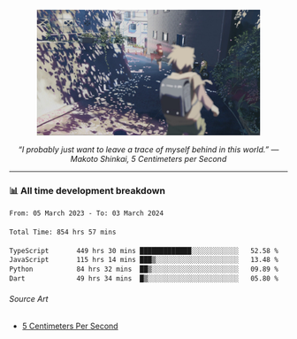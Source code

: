 <p align="center"><img src="asset/header.jpg" width="80%"/></p>
<p align="center"><i>“I probably just want to leave a trace of myself behind in this world.” ― Makoto Shinkai, 5 Centimeters per Second</i></p>

---
<!--
<details>
  <summary>📃 My Resume</summary>

### Education

- 📖 **Computer Science**\
📆 10/2021 - present\
📍 **Thang Long University** - Hoang Mai, Hanoi, Vietnam

### Experience

<img align="right" src="https://img.shields.io/badge/Figma-F24E1E?style=flat&logo=figma&logoColor=white"/>
<img align="right" src="https://img.shields.io/badge/node.js-6DA55F?style=flat&logo=node.js&logoColor=white"/>
<img align="right" src="https://img.shields.io/badge/Next.js-black?style=flat&logo=next.js&logoColor=white"/>
<img align="right" src="https://img.shields.io/badge/TypeScript-007ACC?style=flat&logo=typescript&logoColor=white"/>


- 👨‍💻 **Frontend Web Intern**\
📆 07/2023 - present\
📍 **MQ ICT Solutions** - Hoang Mai, Hanoi, Vietnam
</details> 
-->

### 📊 All time development breakdown

<!--START_SECTION:waka-->

```txt
From: 05 March 2023 - To: 03 March 2024

Total Time: 854 hrs 57 mins

TypeScript       449 hrs 30 mins █████████████░░░░░░░░░░░░   52.58 %
JavaScript       115 hrs 14 mins ███▒░░░░░░░░░░░░░░░░░░░░░   13.48 %
Python           84 hrs 32 mins  ██▒░░░░░░░░░░░░░░░░░░░░░░   09.89 %
Dart             49 hrs 34 mins  █▒░░░░░░░░░░░░░░░░░░░░░░░   05.80 %
```

<!--END_SECTION:waka-->

###### Source Art

-  [5 Centimeters Per Second](https://wallhaven.cc/w/nrowq1)

